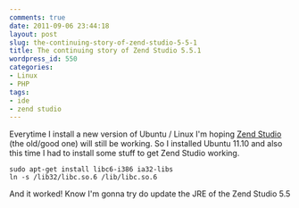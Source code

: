 ```yaml
---
comments: true
date: 2011-09-06 23:44:18
layout: post
slug: the-continuing-story-of-zend-studio-5-5-1
title: The continuing story of Zend Studio 5.5.1
wordpress_id: 550
categories:
- Linux
- PHP
tags:
- ide
- zend studio
---
```


Everytime I install a new version of Ubuntu / Linux I'm hoping [Zend Studio](https://www.facebook.com/pages/Zend-Studio-55-is-much-better-than-Zend-Studio-for-Eclipse/188533861180610?sk=info) (the old/good one) will still be working. So I installed Ubuntu 11.10 and also this time I had to install some stuff to get Zend Studio working.

```
sudo apt-get install libc6-i386 ia32-libs
ln -s /lib32/libc.so.6 /lib/libc.so.6
```

And it worked! Know I'm gonna try do update the JRE of the Zend Studio 5.5
